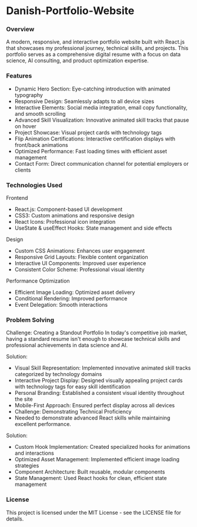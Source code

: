 # Danish-Portfolio-Website
### Overview
A modern, responsive, and interactive portfolio website built with React.js that showcases my professional journey, technical skills, and projects. This portfolio serves as a comprehensive digital resume with a focus on data science, AI consulting, and product optimization expertise.

### Features
- Dynamic Hero Section: Eye-catching introduction with animated typography
- Responsive Design: Seamlessly adapts to all device sizes
- Interactive Elements: Social media integration, email copy functionality, and smooth scrolling
- Advanced Skill Visualization: Innovative animated skill tracks that pause on hover
- Project Showcase: Visual project cards with technology tags
- Flip Animation Certifications: Interactive certification displays with front/back animations
- Optimized Performance: Fast loading times with efficient asset management
- Contact Form: Direct communication channel for potential employers or clients

### Technologies Used

Frontend
- React.js: Component-based UI development
- CSS3: Custom animations and responsive design
- React Icons: Professional icon integration
- UseState & useEffect Hooks: State management and side effects
  
Design
- Custom CSS Animations: Enhances user engagement
- Responsive Grid Layouts: Flexible content organization
- Interactive UI Components: Improved user experience
- Consistent Color Scheme: Professional visual identity
  
Performance Optimization
- Efficient Image Loading: Optimized asset delivery
- Conditional Rendering: Improved performance
- Event Delegation: Smooth interactions

### Problem Solving 
Challenge: Creating a Standout Portfolio
In today's competitive job market, having a standard resume isn't enough to showcase technical skills and professional achievements in data science and AI.

Solution:
- Visual Skill Representation: Implemented innovative animated skill tracks categorized by technology domains
- Interactive Project Display: Designed visually appealing project cards with technology tags for easy skill identification
- Personal Branding: Established a consistent visual identity throughout the site
- Mobile-First Approach: Ensured perfect display across all devices
- Challenge: Demonstrating Technical Proficiency
- Needed to demonstrate advanced React skills while maintaining excellent performance.

Solution:
- Custom Hook Implementation: Created specialized hooks for animations and interactions
- Optimized Asset Management: Implemented efficient image loading strategies
- Component Architecture: Built reusable, modular components
- State Management: Used React hooks for clean, efficient state management

### License
This project is licensed under the MIT License - see the LICENSE file for details.
